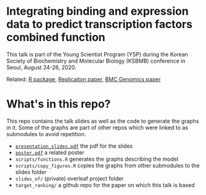 # Integrating binding and expression data to predict transcription factors combined function

This talk is part of the Young Scientist Program (YSP) during the Korean Society of Biochemistry and Molecular Biology (KSBMB) conference in Seoul, August 24-26, 2020.

Related:
[R package](https://github.com/MahShaaban/target),
[Replicaiton paper](https://github.com/ReScience/ReScience-submission/pull/59),
[BMC Genomics paper](https://github.com/BCMSLab/target_ranking)

# What's in this repo?

This repo contains the talk slides as well as the code to generate the graphs in it. Some of the graphs are part of other repos which were linked to as submodules to avoid repetition.

- [`presentation_slides.pdf`](presentation_slides.pdf) the pdf for the slides
- [`poster.pdf`](poster.pdf) a related poster
- `scripts/functions.R` generates the graphs describing the model
- `scripts/copy_figures.R` copies the graphs from other submodules to the slides folder
- `slides_of/` (private) overleaf project folder
- `target_ranking/` a github repo for the paper on which this talk is based
